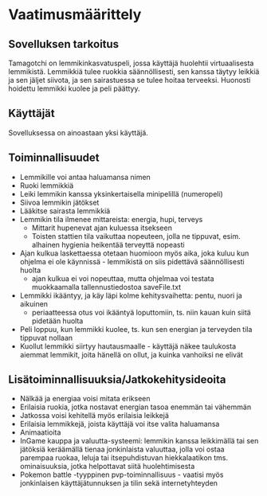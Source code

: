 # Vaatimusmäärittely

## Sovelluksen tarkoitus

Tamagotchi on lemmikinkasvatuspeli, jossa käyttäjä huolehtii virtuaalisesta lemmikistä. Lemmikkiä tulee 
ruokkia säännöllisesti, sen kanssa täytyy leikkiä ja sen jäljet siivota, ja sen sairastuessa se tulee hoitaa 
terveeksi. Huonosti hoidettu lemmikki kuolee ja peli päättyy.

## Käyttäjät

Sovelluksessa on ainoastaan yksi käyttäjä.

## Toiminnallisuudet
* Lemmikille voi antaa haluamansa nimen
* Ruoki lemmikkiä
* Leiki lemmikin kanssa yksinkertaisella minipelillä (numeropeli)
* Siivoa lemmikin jätökset
* Lääkitse sairasta lemmikkiä
* Lemmikin tila ilmenee mittareista: energia, hupi, terveys
	* Mittarit hupenevat ajan kuluessa itsekseen
	* Toisten stattien tila vaikuttaa nopeuteen, jolla ne tippuvat, esim. alhainen hygienia heikentää terveyttä nopeasti
* Ajan kulkua laskettaessa otetaan huomioon myös aika, joka kuluu kun ohjelma ei ole käynnissä - lemmikistä
on siis pidettävä säännöllisesti huolta
	* ajan kulkua ei voi nopeuttaa, mutta ohjelmaa voi testata muokkaamalla tallennustiedostoa saveFile.txt
* Lemmikki ikääntyy, ja käy läpi kolme kehitysvaihetta: pentu, nuori ja aikuinen
	* periaatteessa otus voi ikääntyä loputtomiin, ts. niin kauan kuin siitä pidetään huolta
* Peli loppuu, kun lemmikki kuolee, ts. kun sen energian ja terveyden tila tippuvat nollaan
* Kuollut lemmikki siirtyy hautausmaalle - käyttäjä näkee taulukosta aiemmat lemmikit, joita hänellä on ollut, ja kuinka vanhoiksi ne elivät

## Lisätoiminnallisuuksia/Jatkokehitysideoita
* Nälkää ja energiaa voisi mitata erikseen
* Erilaisia ruokia, jotka nostavat energian tasoa enemmän tai vähemmän
* Jatkossa voisi kehitellä myös erilaisia leikkejä
* Erilaisia lemmikkejä, joista käyttäjä voi itse valita haluamansa
* Animaatioita
* InGame kauppa ja valuutta-systeemi: lemmikin kanssa leikkimällä tai sen jätöksiä keräämällä tienaa jonkinlaista valuuttaa, jolla voi ostaa parempaa ruokaa, leluja 
tai itsepuhdistuvan hiekkalaatikon tms. ominaisuuksia, jotka helpottavat siitä huolehtimisesta
* Pokemon battle -tyyppinen pvp-toiminnallisuus - vaatisi myös jonkinlaisen käyttäjätunnuksen ja tilin sekä internetyhteyden
